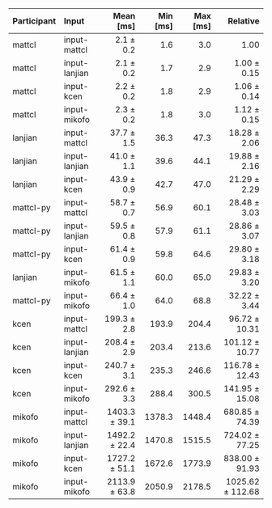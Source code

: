 | Participant | Input | Mean [ms] | Min [ms] | Max [ms] | Relative |
|:---|:---|---:|---:|---:|---:|
| mattcl | input-mattcl | 2.1 ± 0.2 | 1.6 | 3.0 | 1.00 |
| mattcl | input-lanjian | 2.1 ± 0.2 | 1.7 | 2.9 | 1.00 ± 0.15 |
| mattcl | input-kcen | 2.2 ± 0.2 | 1.8 | 2.9 | 1.06 ± 0.14 |
| mattcl | input-mikofo | 2.3 ± 0.2 | 1.8 | 3.0 | 1.12 ± 0.15 |
| lanjian | input-mattcl | 37.7 ± 1.5 | 36.3 | 47.3 | 18.28 ± 2.06 |
| lanjian | input-lanjian | 41.0 ± 1.1 | 39.6 | 44.1 | 19.88 ± 2.16 |
| lanjian | input-kcen | 43.9 ± 0.9 | 42.7 | 47.0 | 21.29 ± 2.29 |
| mattcl-py | input-mattcl | 58.7 ± 0.7 | 56.9 | 60.1 | 28.48 ± 3.03 |
| mattcl-py | input-lanjian | 59.5 ± 0.8 | 57.9 | 61.1 | 28.86 ± 3.07 |
| mattcl-py | input-kcen | 61.4 ± 0.9 | 59.8 | 64.6 | 29.80 ± 3.18 |
| lanjian | input-mikofo | 61.5 ± 1.1 | 60.0 | 65.0 | 29.83 ± 3.20 |
| mattcl-py | input-mikofo | 66.4 ± 1.0 | 64.0 | 68.8 | 32.22 ± 3.44 |
| kcen | input-mattcl | 199.3 ± 2.8 | 193.9 | 204.4 | 96.72 ± 10.31 |
| kcen | input-lanjian | 208.4 ± 2.9 | 203.4 | 213.6 | 101.12 ± 10.77 |
| kcen | input-kcen | 240.7 ± 3.1 | 235.3 | 246.6 | 116.78 ± 12.43 |
| kcen | input-mikofo | 292.6 ± 3.3 | 288.4 | 300.5 | 141.95 ± 15.08 |
| mikofo | input-mattcl | 1403.3 ± 39.1 | 1378.3 | 1448.4 | 680.85 ± 74.39 |
| mikofo | input-lanjian | 1492.2 ± 22.4 | 1470.8 | 1515.5 | 724.02 ± 77.25 |
| mikofo | input-kcen | 1727.2 ± 51.1 | 1672.6 | 1773.9 | 838.00 ± 91.93 |
| mikofo | input-mikofo | 2113.9 ± 63.8 | 2050.9 | 2178.5 | 1025.62 ± 112.68 |
